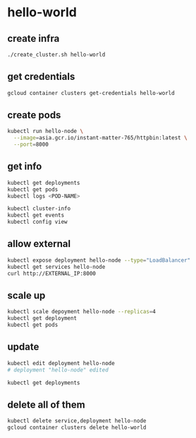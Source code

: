 # hello-world

## create infra

```bash
./create_cluster.sh hello-world
```

## get credentials
```bash
gcloud container clusters get-credentials hello-world
```

## create pods
```bash
kubectl run hello-node \
  --image=asia.gcr.io/instant-matter-765/httpbin:latest \
  --port=8000
```

## get info

```bash
kubectl get deployments
kubectl get pods
kubectl logs <POD-NAME>

kubectl cluster-info
kubectl get events
kubectl config view
```

## allow external

```bash
kubectl expose deployment hello-node --type="LoadBalancer"
kubectl get services hello-node
curl http://EXTERNAL_IP:8000
```

## scale up

```bash
kubectl scale depoyment hello-node --replicas=4
kubectl get deployment
kubectl get pods
```

## update

```bash
kubectl edit deployment hello-node
# deployment "hello-node" edited

kubectl get deployments

```
## delete all of them
```bash
kubectl delete service,deployment hello-node
gcloud container clusters delete hello-world
```
